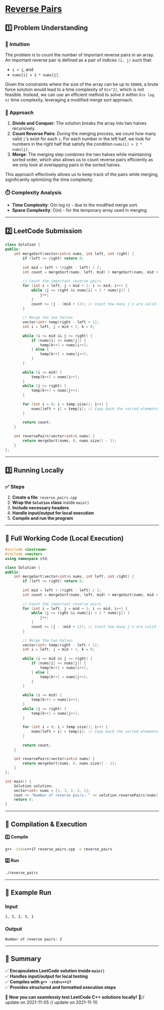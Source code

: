 # **[Reverse Pairs](https://leetcode.com/problems/reverse-pairs/description/)**  

## **1️⃣ Problem Understanding**  
### **📌 Intuition**  
The problem is to count the number of important reverse pairs in an array. An important reverse pair is defined as a pair of indices `(i, j)` such that:  
- `i < j`, and  
- `nums[i] > 2 * nums[j]`.  

Given the constraints where the size of the array can be up to `50000`, a brute force solution would lead to a time complexity of `O(n^2)`, which is not feasible. Instead, we can use an efficient method to solve it within `O(n log n)` time complexity, leveraging a modified merge sort approach.

### **🚀 Approach**  
1. **Divide and Conquer**: The solution breaks the array into two halves recursively.
2. **Count Reverse Pairs**: During the merging process, we count how many valid `j`'s exist for each `i`. For each number in the left half, we look for numbers in the right half that satisfy the condition `nums[i] > 2 * nums[j]`.
3. **Merge**: The merging step combines the two halves while maintaining sorted order, which also allows us to count reverse pairs efficiently as we only look at overlapping pairs in the sorted halves.

This approach effectively allows us to keep track of the pairs while merging, significantly optimizing the time complexity.

### **⏱️ Complexity Analysis**  
- **Time Complexity**: O(n log n) - due to the modified merge sort.  
- **Space Complexity**: O(n) - for the temporary array used in merging.  

---  

## **2️⃣ LeetCode Submission**  
```cpp
class Solution {
public:
    int mergeSort(vector<int>& nums, int left, int right) {
        if (left >= right) return 0;
        
        int mid = left + (right - left) / 2;
        int count = mergeSort(nums, left, mid) + mergeSort(nums, mid + 1, right);
        
        // Count the important reverse pairs
        for (int i = left, j = mid + 1; i <= mid; i++) {
            while (j <= right && nums[i] > 2 * nums[j]) {
                j++;
            }
            count += (j - (mid + 1)); // Count how many j's are valid for this i
        }
        
        // Merge the two halves
        vector<int> temp(right - left + 1);
        int i = left, j = mid + 1, k = 0;
        
        while (i <= mid && j <= right) {
            if (nums[i] <= nums[j]) {
                temp[k++] = nums[i++];
            } else {
                temp[k++] = nums[j++];
            }
        }
        
        while (i <= mid) {
            temp[k++] = nums[i++];
        }
        while (j <= right) {
            temp[k++] = nums[j++];
        }
        
        for (int i = 0; i < temp.size(); i++) {
            nums[left + i] = temp[i]; // Copy back the sorted elements
        }
        
        return count;
    }
    
    int reversePairs(vector<int>& nums) {
        return mergeSort(nums, 0, nums.size() - 1);
    }
};  
```  

---  

## **3️⃣ Running Locally**  
### **✅ Steps**  
1. **Create a file**: `reverse_pairs.cpp`  
2. **Wrap the `Solution` class** inside `main()`  
3. **Include necessary headers**  
4. **Handle input/output for local execution**  
5. **Compile and run the program**  

---  

## **📝 Full Working Code (Local Execution)**  
```cpp
#include <iostream>
#include <vector>
using namespace std;

class Solution {
public:
    int mergeSort(vector<int>& nums, int left, int right) {
        if (left >= right) return 0;
        
        int mid = left + (right - left) / 2;
        int count = mergeSort(nums, left, mid) + mergeSort(nums, mid + 1, right);
        
        // Count the important reverse pairs
        for (int i = left, j = mid + 1; i <= mid; i++) {
            while (j <= right && nums[i] > 2 * nums[j]) {
                j++;
            }
            count += (j - (mid + 1)); // Count how many j's are valid for this i
        }
        
        // Merge the two halves
        vector<int> temp(right - left + 1);
        int i = left, j = mid + 1, k = 0;
        
        while (i <= mid && j <= right) {
            if (nums[i] <= nums[j]) {
                temp[k++] = nums[i++];
            } else {
                temp[k++] = nums[j++];
            }
        }
        
        while (i <= mid) {
            temp[k++] = nums[i++];
        }
        while (j <= right) {
            temp[k++] = nums[j++];
        }
        
        for (int i = 0; i < temp.size(); i++) {
            nums[left + i] = temp[i]; // Copy back the sorted elements
        }
        
        return count;
    }
    
    int reversePairs(vector<int>& nums) {
        return mergeSort(nums, 0, nums.size() - 1);
    }
};

int main() {
    Solution solution;
    vector<int> nums = {1, 3, 2, 3, 1};
    cout << "Number of reverse pairs: " << solution.reversePairs(nums) << endl; // Expected output: 2
    return 0;
}  
```  

---  

## **🔧 Compilation & Execution**  
#### **1️⃣ Compile**  
```bash
g++ -std=c++17 reverse_pairs.cpp -o reverse_pairs
```  

#### **2️⃣ Run**  
```bash
./reverse_pairs
```  

---  

## **🎯 Example Run**  
### **Input**  
```
1, 3, 2, 3, 1
```  
### **Output**  
```
Number of reverse pairs: 2
```  

---  

## **📌 Summary**  
✅ **Encapsulates LeetCode solution inside `main()`**  
✅ **Handles input/output for local testing**  
✅ **Compiles with `g++ -std=c++17`**  
✅ **Provides structured and formatted execution steps**  

🚀 **Now you can seamlessly test LeetCode C++ solutions locally!** 🚀// update on 2021-11-05
// update on 2021-11-10
